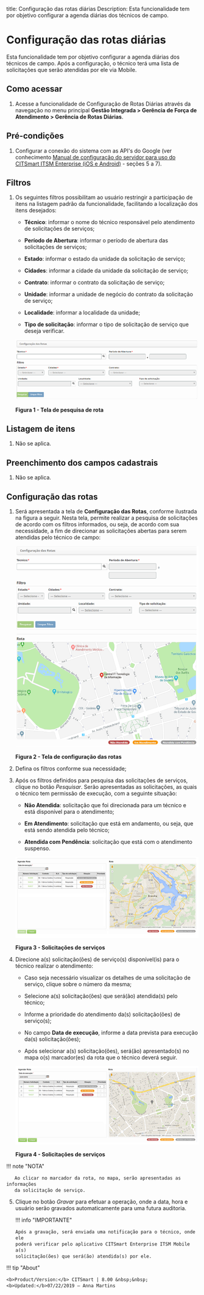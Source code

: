 title: Configuração das rotas diárias
Description: Esta funcionalidade tem por objetivo configurar a agenda diárias dos técnicos de campo.

# Configuração das rotas diárias

Esta funcionalidade tem por objetivo configurar a agenda diárias dos técnicos de
campo. Após a configuração, o técnico terá uma lista de solicitações que serão
atendidas por ele via Mobile.

Como acessar
-----------

1.  Acesse a funcionalidade de Configuração de Rotas Diárias através da
    navegação no menu principal **Gestão Integrada > Gerência de Força de
    Atendimento > Gerência de Rotas Diárias**.

Pré-condições
------------

1.  Configurar a conexão do sistema com as API's do Google (ver
    conhecimento [Manual de configuração do servidor para uso do CITSmart ITSM
    Enterprise (iOS e Android)][1] - seções 5 a 7).

Filtros
-------

1.  Os seguintes filtros possibilitam ao usuário restringir a participação de
    itens na listagem padrão da funcionalidade, facilitando a localização dos
    itens desejados:

    -   **Técnico**: informar o nome do técnico responsável pelo atendimento de
    solicitações de serviços;

    -   **Período de Abertura**: informar o período de abertura das solicitações de
    serviços;

    -   **Estado**: informar o estado da unidade da solicitação de serviço;

    -   **Cidades**: informar a cidade da unidade da solicitação de serviço;

    -   **Contrato**: informar o contrato da solicitação de serviço;

    -   **Unidade**: informar a unidade de negócio do contrato da solicitação de
    serviço;

    -   **Localidade**: informar a localidade da unidade;

    -   **Tipo de solicitação**: informar o tipo de solicitação de serviço que
    deseja verificar.

    ![Criar](images/daily-1.png)

    **Figura 1 - Tela de pesquisa de rota**

Listagem de itens
----------------

1.  Não se aplica.

Preenchimento dos campos cadastrais
----------------------------------

1.  Não se aplica.

Configuração das rotas
---------------------

1.  Será apresentada a tela de **Configuração das Rotas**, conforme ilustrada na
    figura a seguir. Nesta tela, permite realizar a pesquisa de solicitações de
    acordo com os filtros informados, ou seja, de acordo com sua necessidade, a
    fim de direcionar as solicitações abertas para serem atendidas pelo técnico
    de campo:

    ![Criar](images/daily-2.png)
    
    **Figura 2 - Tela de configuração das rotas**

2.  Defina os filtros conforme sua necessidade;

3.  Após os filtros definidos para pesquisa das solicitações de serviços, clique
    no botão *Pesquisar*. Serão apresentadas as solicitações, as quais o técnico
    tem permissão de execução, com a seguinte situação:

    -   **Não Atendida**: solicitação que foi direcionada para um técnico e está
    disponível para o atendimento;

    -   **Em Atendimento**: solicitação que está em andamento, ou seja, que está
    sendo atendida pelo técnico;

    -   **Atendida com Pendência**: solicitação que está com o atendimento suspenso.

    ![Criar](images/daily-3.png)
    
    **Figura 3 - Solicitações de serviços**

4.  Direcione a(s) solicitação(ões) de serviço(s) disponível(is) para o técnico
    realizar o atendimento:

    -   Caso seja necessário visualizar os detalhes de uma solicitação de serviço,
    clique sobre o número da mesma;

    -   Selecione a(s) solicitação(ões) que será(ão) atendida(s) pelo técnico;

    -   Informe a prioridade do atendimento da(s) solicitação(ões) de serviço(s);

    -   No campo **Data de execução**, informe a data prevista para execução da(s)
    solicitação(ões);

    -   Após selecionar a(s) solicitação(ões), será(ão) apresentado(s) no mapa o(s)
    marcador(es) da rota que o técnico deverá seguir.

    ![Criar](images/daily-4.png)
    
    **Figura 4 - Solicitações de serviços**

   !!! note "NOTA"

       Ao clicar no marcador da rota, no mapa, serão apresentadas as informações
       da solicitação de serviço.

5.  Clique no botão *Gravar* para efetuar a operação, onde a data, hora e
    usuário serão gravados automaticamente para uma futura auditoria.

    !!! info "IMPORTANTE"

        Após a gravação, será enviada uma notificação para o técnico, onde ele
        poderá verificar pelo aplicativo CITSmart Enterprise ITSM Mobile a(s)
        solicitação(ões) que será(ão) atendida(s) por ele.


!!! tip "About"

    <b>Product/Version:</b> CITSmart | 8.00 &nbsp;&nbsp;
    <b>Updated:</b>07/22/2019 – Anna Martins

[1]:/pt-br/citsmart-platform-7/additional-features/mobile-and-field-service/configuration/app-android-ios.html
